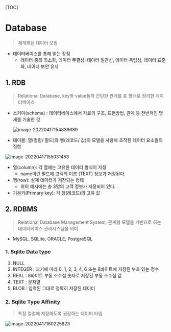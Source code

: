 [TOC]

# Database

> 체계회된 데이터 모임

- 데이터베이스를 통해 얻는 장점
  - 데이터 중복 최소화, 데이터 무결성, 데이터 일관성, 데이터 독립성, 데이터 표준화, 데이터 보안 유지

## 1. RDB

> Relational Database, key와 value들의 간단한 관계를 표 형태로 정리한 데이터베이스

- 스키마(schema) : 데이터베이스에서 자료의 구조, 표현방법, 관계 등 전반적인 명세를 기술한 것

  ![image-20220417154838689](C:\Users\jiunHan\Desktop\TIL\DB\image\image-20220417154838689.png)

- 테이블: 열(컬럼/ 필드)와 행(레코드/ 값)의 모델을 사용해 조작된 데이터 요소들의 집합

![image-20220417155031453](C:\Users\jiunHan\Desktop\TIL\DB\image\image-20220417155031453.png)

- 열(column): 각 열에는 고유한 데이터 형식이 지정
  - name이란 필드에 고객의 이름 (TEXT) 정보가 저장된다.
- 행(row): 실제 데이터가 저장되는 형태
  - 위의 예시에는 총 3명의 고객 정보가 저장되어 있다.
- 기본키(Primary key): 각 행(레코드)의 고유 값



## 2. RDBMS

> Relational Database Management System, 관계형 모델을 기반으로 하는 데이터베이스 관리시스템을 의미

- MySQL, SQLite, ORACLE, PostgreSQL

### 1. Sqlite Data type

1. NULL
2. INTEGER : 크기에 따라 0, 1, 2, 3, 4, 6 또는 8바이트에 저장된 부호 있는 정수
3. REAL : 8바이트 부동 소수점 숫자로 저장된 부동 소수점 값
4. TEXT : 문자열
5. BLOB : 입력된 그대로 정확히 저장된 데이터



### 2. Sqlite Type Affinity

> 특정 컬럼에 저장하도록 권장하는 데이터 타입

![image-20220417160225823](C:\Users\jiunHan\Desktop\TIL\DB\image\image-20220417160225823.png)